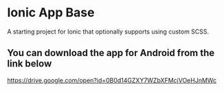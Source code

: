 Ionic App Base
==============

A starting project for Ionic that optionally supports using custom SCSS.

## You can download the app for Android from the link below
https://drive.google.com/open?id=0B0d14GZXY7WZbXFMcjVOeHJnMWc
